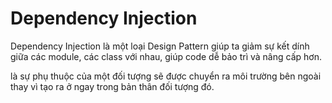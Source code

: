 # **Dependency Injection**

Dependency Injection là một loại Design Pattern giúp ta giảm sự kết dính giữa các module, các class với nhau, giúp code dễ bảo trì và nâng cấp hơn.

 là sự phụ thuộc của một đối tượng sẽ được chuyển ra môi trường bên ngoài thay vì tạo ra ở ngay trong bản thân đối tượng đó.



